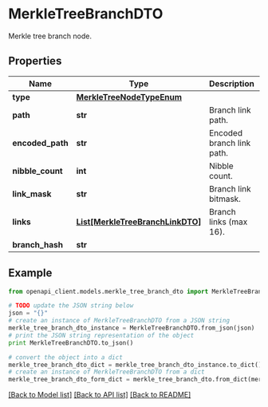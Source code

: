 # MerkleTreeBranchDTO

Merkle tree branch node.

## Properties

Name | Type | Description | Notes
------------ | ------------- | ------------- | -------------
**type** | [**MerkleTreeNodeTypeEnum**](MerkleTreeNodeTypeEnum.md) |  | 
**path** | **str** | Branch link path. | 
**encoded_path** | **str** | Encoded branch link path. | 
**nibble_count** | **int** | Nibble count. | 
**link_mask** | **str** | Branch link bitmask. | 
**links** | [**List[MerkleTreeBranchLinkDTO]**](MerkleTreeBranchLinkDTO.md) | Branch links (max 16). | 
**branch_hash** | **str** |  | 

## Example

```python
from openapi_client.models.merkle_tree_branch_dto import MerkleTreeBranchDTO

# TODO update the JSON string below
json = "{}"
# create an instance of MerkleTreeBranchDTO from a JSON string
merkle_tree_branch_dto_instance = MerkleTreeBranchDTO.from_json(json)
# print the JSON string representation of the object
print MerkleTreeBranchDTO.to_json()

# convert the object into a dict
merkle_tree_branch_dto_dict = merkle_tree_branch_dto_instance.to_dict()
# create an instance of MerkleTreeBranchDTO from a dict
merkle_tree_branch_dto_form_dict = merkle_tree_branch_dto.from_dict(merkle_tree_branch_dto_dict)
```
[[Back to Model list]](../README.md#documentation-for-models) [[Back to API list]](../README.md#documentation-for-api-endpoints) [[Back to README]](../README.md)


